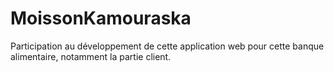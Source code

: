 # MoissonKamouraska

Participation au développement de cette application web pour cette banque alimentaire, notamment la partie client.
